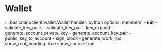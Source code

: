 # Wallet

::: basicnanoclient.wallet.Wallet
    handler: python
    options:
      members:
        - __init__
        - validate_key_pairs
        - validate_key_pair
        - key_expand
        - generate_account_private_key
        - generate_account_key_pair
        - public_key_to_account
        - sign_block
        - generate_work_rpc
      show_root_heading: true
      show_source: true
